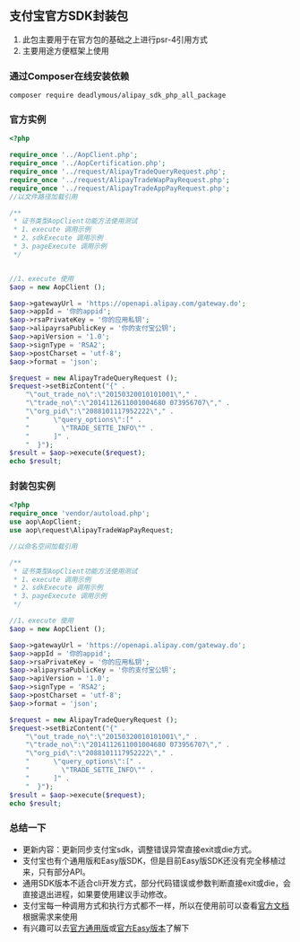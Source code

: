 ## 支付宝官方SDK封装包

1. 此包主要用于在官方包的基础之上进行psr-4引用方式
2. 主要用途方便框架上使用

### 通过Composer在线安装依赖

```composer require deadlymous/alipay_sdk_php_all_package```

### 官方实例

```php
<?php

require_once '../AopClient.php';
require_once '../AopCertification.php';
require_once '../request/AlipayTradeQueryRequest.php';
require_once '../request/AlipayTradeWapPayRequest.php';
require_once '../request/AlipayTradeAppPayRequest.php';
//以文件路径加载引用

/**
 * 证书类型AopClient功能方法使用测试
 * 1、execute 调用示例
 * 2、sdkExecute 调用示例
 * 3、pageExecute 调用示例
 */


//1、execute 使用
$aop = new AopClient ();

$aop->gatewayUrl = 'https://openapi.alipay.com/gateway.do';
$aop->appId = '你的appid';
$aop->rsaPrivateKey = '你的应用私钥';
$aop->alipayrsaPublicKey = '你的支付宝公钥';
$aop->apiVersion = '1.0';
$aop->signType = 'RSA2';
$aop->postCharset = 'utf-8';
$aop->format = 'json';

$request = new AlipayTradeQueryRequest ();
$request->setBizContent("{" .
    "\"out_trade_no\":\"20150320010101001\"," .
    "\"trade_no\":\"2014112611001004680 073956707\"," .
    "\"org_pid\":\"2088101117952222\"," .
    "      \"query_options\":[" .
    "        \"TRADE_SETTE_INFO\"" .
    "      ]" .
    "  }");
$result = $aop->execute($request);
echo $result;

```
### 封装包实例
```php
<?php
require_once 'vendor/autoload.php';
use aop\AopClient;
use aop\request\AlipayTradeWapPayRequest;

//以命名空间加载引用

/**
 * 证书类型AopClient功能方法使用测试
 * 1、execute 调用示例
 * 2、sdkExecute 调用示例
 * 3、pageExecute 调用示例
 */

//1、execute 使用
$aop = new AopClient ();

$aop->gatewayUrl = 'https://openapi.alipay.com/gateway.do';
$aop->appId = '你的appid';
$aop->rsaPrivateKey = '你的应用私钥';
$aop->alipayrsaPublicKey = '你的支付宝公钥';
$aop->apiVersion = '1.0';
$aop->signType = 'RSA2';
$aop->postCharset = 'utf-8';
$aop->format = 'json';

$request = new AlipayTradeQueryRequest ();
$request->setBizContent("{" .
    "\"out_trade_no\":\"20150320010101001\"," .
    "\"trade_no\":\"2014112611001004680 073956707\"," .
    "\"org_pid\":\"2088101117952222\"," .
    "      \"query_options\":[" .
    "        \"TRADE_SETTE_INFO\"" .
    "      ]" .
    "  }");
$result = $aop->execute($request);
echo $result;

```

### 总结一下
- 更新内容：更新同步支付宝sdk，调整错误异常直接exit或die方式。
- 支付宝也有个通用版和Easy版SDK，但是目前Easy版SDK还没有完全移植过来，只有部分API。
- 通用SDK版本不适合cli开发方式，部分代码错误或参数判断直接exit或die，会直接退出进程，如果要使用建议手动修改。
- 支付宝每一种调用方式和执行方式都不一样，所以在使用前可以查看[官方文档](https://opendocs.alipay.com/mini/02c7hz)根据需求来使用
- 有兴趣可以去[官方通用版](https://github.com/alipay/alipay-sdk-php-all)或[官方Easy版本](https://github.com/alipay/alipay-easysdk/tree/master/php)了解下
